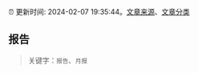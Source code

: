 :alarm_clock: 更新时间: 2024-02-07 19:35:44。[文章来源](/README.md)、[文章分类](/TAGS.md)

## 报告


> 关键字：`报告`、`月报`



